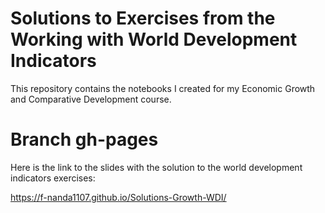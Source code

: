 # Solutions to Exercises from the Working with World Development Indicators
This repository contains the notebooks I created for my Economic Growth and Comparative Development course.
# Branch gh-pages
Here is the link to the slides with the solution to the world development indicators exercises: 

https://f-nanda1107.github.io/Solutions-Growth-WDI/
